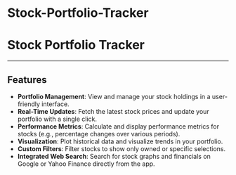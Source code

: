 # Stock-Portfolio-Tracker
# Stock Portfolio Tracker


---

## Features

- **Portfolio Management**: View and manage your stock holdings in a user-friendly interface.
- **Real-Time Updates**: Fetch the latest stock prices and update your portfolio with a single click.
- **Performance Metrics**: Calculate and display performance metrics for stocks (e.g., percentage changes over various periods).
- **Visualization**: Plot historical data and visualize trends in your portfolio.
- **Custom Filters**: Filter stocks to show only owned or specific selections.
- **Integrated Web Search**: Search for stock graphs and financials on Google or Yahoo Finance directly from the app.


